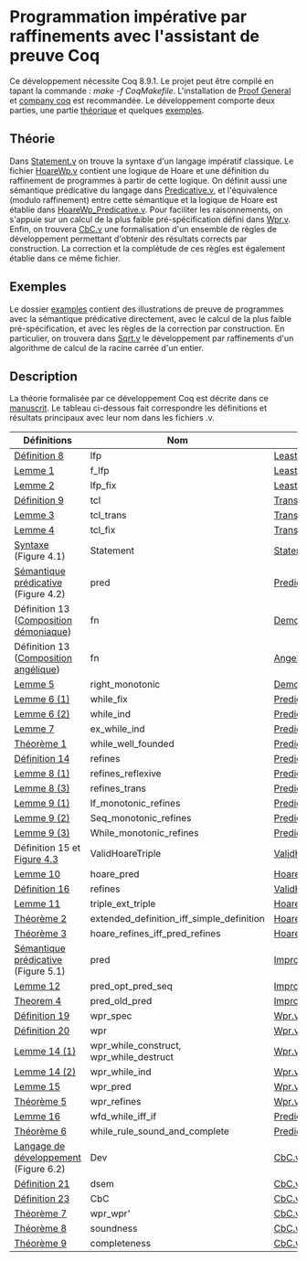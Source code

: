 # Programmation impérative par raffinements avec l'assistant de preuve Coq

Ce développement nécessite Coq 8.9.1. Le projet peut être compilé en tapant la commande : *make -f CoqMakefile*. L'installation de [Proof General](https://proofgeneral.github.io/) et [company coq](https://github.com/cpitclaudel/company-coq) est recommandée. Le développement comporte deux parties, une partie [théorique](./src/theory) et quelques [exemples](./src/examples).

## Théorie

Dans [Statement.v](./src/theory/Statement.v) on trouve la syntaxe d'un langage impératif classique. Le fichier [HoareWp.v](./src/theory/HoareWp.v) contient une logique de Hoare et une définition du raffinement de programmes à partir de cette logique. On définit aussi une sémantique prédicative du langage dans [Predicative.v](./src/theory/Predicative.v), et l'équivalence (modulo raffinement) entre cette 
sémantique et la logique de Hoare est établie dans [HoareWp_Predicative.v](./src/theory/HoareWp_Predicative.v). Pour faciliter les raisonnements, on s'appuie sur un calcul de la plus faible pré-spécification défini dans [Wpr.v](src/theory/Wpr.v). Enfin, on trouvera [CbC.v](./src/theory/CbC.v) une formalisation d'un ensemble de règles de développement permettant d'obtenir des résultats corrects par construction. La correction et la complétude de ces règles est également établie dans ce même fichier.

## Exemples

Le dossier [examples](./src/examples) contient des illustrations de preuve de programmes avec la sémantique prédicative directement, avec le calcul de la plus faible pré-spécification, et avec les règles de la correction par construction. En particulier, on trouvera dans [Sqrt.v](./src/examples/Design_Sqrt.v) le développement par raffinements d'un algorithme de calcul de la racine carrée d'un entier.

## Description
La théorie formalisée par ce développement Coq est décrite dans ce [manuscrit](./sall-manuscrit.pdf). Le tableau ci-dessous fait correspondre les définitions et résultats principaux avec leur nom dans les fichiers .v.

| Définitions | Nom | Fichier |
| ----------- | --- | ------- |
| [Définition 8](./src/theory/LeastFixpoint.v#L7) | lfp | [LeastFixpoint.v](./src/theory/LeastFixpoint.v) |
| [Lemme 1](./src/theory/LeastFixpoint.v#L28) | f_lfp | [LeastFixpoint.v](./src/theory/LeastFixpoint.v) |
| [Lemme 2](./src/theory/LeastFixpoint.v#L51) | lfp_fix | [LeastFixpoint.v](./src/theory/LeastFixpoint.v) |
| [Définition 9](./src/theory/TransitiveClosure.v#L10) | tcl | [TransitiveClosure.v](./src/theory/TransitiveClosure.v) |
| [Lemme 3](./src/theory/TransitiveClosure.v#L56) | tcl_trans | [TransitiveClosure.v](./src/theory/TransitiveClosure.v) |
| [Lemme 4](./src/theory/TransitiveClosure.v#L12) | tcl_fix | [TransitiveClosure.v](./src/theory/TransitiveClosure.v) |
| [Syntaxe](./src/theory/Statement.v#L3) (Figure 4.1) | Statement | [Statement.v](./src/theory/Statement.v) |
| [Sémantique prédicative](./src/theory/Predicative.v#L153) (Figure 4.2) | pred | [Predicative.v](./src/theory/Predicative.v) |
| Définition 13 ([Composition démoniaque](./src/theory/DemonicComposition.v#L3)) | fn | [DemonicComposition.v](./src/theory/DemonicComposition.v) |
| Définition 13 ([Composition angélique](./src/theory/AngelicComposition.v#L3)) | fn | [AngelicComposition.v](./src/theory/AngelicComposition.v) |
| [Lemme 5](./src/theory/DemonicComposition.v#L56) | right_monotonic | [DemonicComposition.v](./src/theory/DemonicComposition.v) |
| [Lemme 6 (1)](./src/theory/Predicative.v#L44) | while_fix | [Predicative.v](./src/theory/Predicative.v) |
| [Lemme 6 (2)](./src/theory/Predicative.v#L51) | while_ind | [Predicative.v](./src/theory/Predicative.v) |
| [Lemme 7](./src/theory/Predicative.v#L60) | ex_while_ind | [Predicative.v](./src/theory/Predicative.v) |
| [Théorème 1](./src/theory/Predicative.v#L79) | while_well_founded | [Predicative.v](./src/theory/Predicative.v) |
| [Définition 14](./src/theory/Predicative.v#L168) | refines | [Predicative.v](./src/theory/Predicative.v) |
| [Lemme 8 (1)](./src/theory/Predicative.v#L260) | refines_reflexive | [Predicative.v](./src/theory/Predicative.v) |
| [Lemme 8 (3)](./src/theory/Predicative.v#L263) | refines_trans | [Predicative.v](./src/theory/Predicative.v) |
| [Lemme 9 (1)](./src/theory/Predicative.v#L334) | If_monotonic_refines | [Predicative.v](./src/theory/Predicative.v) |
| [Lemme 9 (2)](./src/theory/Predicative.v#L322) | Seq_monotonic_refines | [Predicative.v](./src/theory/Predicative.v) |
| [Lemme 9 (3)](./src/theory/Predicative.v#L393) | While_monotonic_refines | [Predicative.v](./src/theory/Predicative.v) |
| Définition 15 et [Figure 4.3](./src/theory/HoareWp.v#L5) | ValidHoareTriple | [ValidHoareTriple.v](./src/theory/HoareWp.v) |
| [Lemme 10](./src/theory/HoareWp_Predicative.v#L212) | hoare_pred | [HoareWp_Predicative.v](./src/theory/HoareWp_Predicative.v) |
| [Définition 16](./src/theory/HoareWp.v#L68) | refines | [ValidHoareTriple.v](./src/theory/HoareWp.v) |
| [Lemme 11](./src/theory/HoareWp_Predicative.v#L363) | triple_ext_triple | [HoareWp_Predicative.v](./src/theory/HoareWp_Predicative.v) |
| [Théorème 2](./src/theory/HoareWp_Predicative.v#L379) | extended_definition_iff_simple_definition | [HoareWp_Predicative.v](./src/theory/HoareWp_Predicative.v) |
| [Théorème 3](./src/theory/HoareWp_Predicative.v#L292) | hoare_refines_iff_pred_refines | [HoareWp_Predicative.v](./src/theory/HoareWp_Predicative.v) |
| [Sémantique prédicative](./src/theory/ImprovedPredicative.v#L128) (Figure 5.1) | pred | [ImprovedPredicative.v](./src/theory/ImprovedPredicative.v) |
| [Lemme 12](./src/theory/ImprovedPredicative.v#L34) | pred_opt_pred_seq | [ImprovedPredicative.v](./src/theory/ImprovedPredicative.v) |
| [Theorem 4](./src/theory/ImprovedPredicative.v#L148) | pred_old_pred | [ImprovedPredicative.v](./src/theory/ImprovedPredicative.v) |
| [Définition 19](./src/theory/Wpr.v#L5) | wpr_spec | [Wpr.v](./src/theory/Wpr.v) |
| [Définition 20](./src/theory/Wpr.v#L18) | wpr | [Wpr.v](./src/theory/Wpr.v) |
| [Lemme 14 (1)](./src/theory/Wpr.v#L46) | wpr_while_construct, wpr_while_destruct | [Wpr.v](./src/theory/Wpr.v) |
| [Lemme 14 (2)](./src/theory/Wpr.v#L60) | wpr_while_ind | [Wpr.v](./src/theory/Wpr.v) |
| [Lemme 15](./src/theory/Wpr.v#L82) | wpr_pred | [Wpr.v](./src/theory/Wpr.v) |
| [Théorème 5](./src/theory/Wpr.v#L200) | wpr_refines | [Wpr.v](./src/theory/Wpr.v) |
| [Lemme 16](./src/theory/Predicative.v#L603) | wfd_while_iff_if | [Predicative.v](./src/theory/Predicative.v) |
| [Théorème 6](./src/theory/Predicative.v#L1138) | while_rule_sound_and_complete | [Predicative.v](./src/theory/Predicative.v) |
| [Langage de développement](./src/theory/CbC.v#L9) (Figure 6.2) | Dev | [CbC.v](./src/theory/CbC.v) |
| [Définition 21](./src/theory/CbC.v#L20) | dsem | [CbC.v](./src/theory/CbC.v) |
| [Définition 23](./src/theory/CbC.v#L36) | CbC | [CbC.v](./src/theory/CbC.v) |
| [Théorème 7](./src/theory/CbC.v#L298) | wpr_wpr' | [CbC.v](./src/theory/CbC.v) |
| [Théorème 8](./src/theory/CbC.v#L53) | soundness | [CbC.v](./src/theory/CbC.v) |
| [Théorème 9](./src/theory/CbC.v#L182) | completeness | [CbC.v](./src/theory/CbC.v) |
